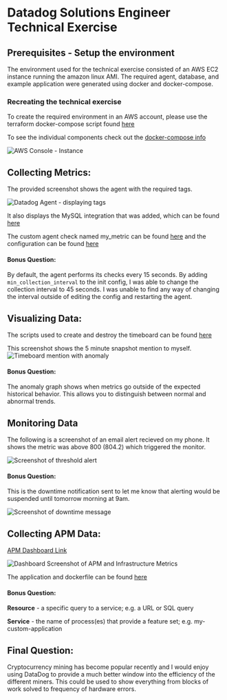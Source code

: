 # Datadog Solutions Engineer Technical Exercise

## Prerequisites - Setup the environment

The environment used for the technical exercise consisted of an AWS EC2 instance running the amazon linux AMI. The required agent, database, and example application were generated using docker and docker-compose.

### Recreating the technical exercise
To create the required environment in an AWS account, please use the terraform docker-compose script found [here](files/terraform/)

To see the individual components check out the 
[docker-compose info](files/)

![AWS Console - Instance](https://raw.githubusercontent.com/tnoeding/hiring-engineers/solutions-engineer/files/screenshots/aws_console_ddinstance.png)

## Collecting Metrics:

The provided screenshot shows the agent with the required tags.

![Datadog Agent - displaying tags](https://raw.githubusercontent.com/tnoeding/hiring-engineers/solutions-engineer/files/screenshots/sceen1_agent_tags.png)

It also displays the MySQL integration that was added, which can be found [here](files/dd-agent/conf.d/mysql.yaml)

The custom agent check named my_metric can be found [here](files/dd-agent/checks.d/my_metric.py) and the configuration can be found [here](files/dd-agent/conf.d/my_metric.yaml)

#### Bonus Question:
By default, the agent performs its checks every 15 seconds. By adding ```min_collection_interval``` to the init config, I was able to change the collection interval to 45 seconds. I was unable to find any way of changing the interval outside of editing the config and restarting the agent.

## Visualizing Data:

The scripts used to create and destroy the timeboard can be found [here](files/scripts/)

This screenshot shows the 5 minute snapshot mention to myself.
![Timeboard mention with anomaly](https://raw.githubusercontent.com/tnoeding/hiring-engineers/solutions-engineer/files/screenshots/timeboard_snapshot_email.png)

#### Bonus Question:
The anomaly graph shows when metrics go outside of the expected historical behavior. This allows you to distinguish between normal and abnormal trends.

## Monitoring Data

The following is a screenshot of an email alert recieved on my phone. It shows the metric was above 800 (804.2) which triggered the monitor.

![Screenshot of threshold alert](https://raw.githubusercontent.com/tnoeding/hiring-engineers/solutions-engineer/files/screenshots/datadog_alert_screenshot_phone.png)

#### Bonus Question:
This is the downtime notification sent to let me know that alerting would be suspended until tomorrow morning at 9am.

![Screenshot of downtime message](https://raw.githubusercontent.com/tnoeding/hiring-engineers/solutions-engineer/files/screenshots/phone_screenshot_downtime.png)

## Collecting APM Data:

[APM Dashboard Link](https://app.datadoghq.com/dash/595296/apm-and-infrastructure)

![Dashboard Screenshot of APM and Infrastructure Metrics](https://raw.githubusercontent.com/tnoeding/hiring-engineers/solutions-engineer/files/screenshots/apm_infra_screenshot.png)

The application and dockerfile can be found [here](files/flask-app/)


#### Bonus Question:
**Resource** - a specific query to a service; e.g. a URL or SQL query

**Service** - the name of process(es) that provide a feature set; e.g. my-custom-application

## Final Question:

Cryptocurrency mining has become popular recently and I would enjoy using DataDog to provide a much better window into the efficiency of the different miners. This could be used to show everything from blocks of work solved to frequency of hardware errors.